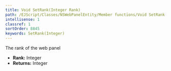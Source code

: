 ```yaml
---
title: Void SetRank(Integer Rank)
path: /EJScript/Classes/NSWebPanelEntity/Member functions/Void SetRank(Integer p_0)
intellisense: 1
classref: 1
sortOrder: 8845
keywords: SetRank(Integer)
---
```



The rank of the web panel



* **Rank:** Integer
* **Returns:** Integer


